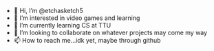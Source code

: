 - 👋 Hi, I’m @etchasketch5
- 👀 I’m interested in video games and learning
- 🌱 I’m currently learning CS at TTU
- 💞️ I’m looking to collaborate on whatever projects may come my way
- 📫 How to reach me...idk yet, maybe through github

<!---
etchasketch5/etchasketch5 is a ✨ special ✨ repository because its `README.md` (this file) appears on your GitHub profile.
You can click the Preview link to take a look at your changes.
--->
